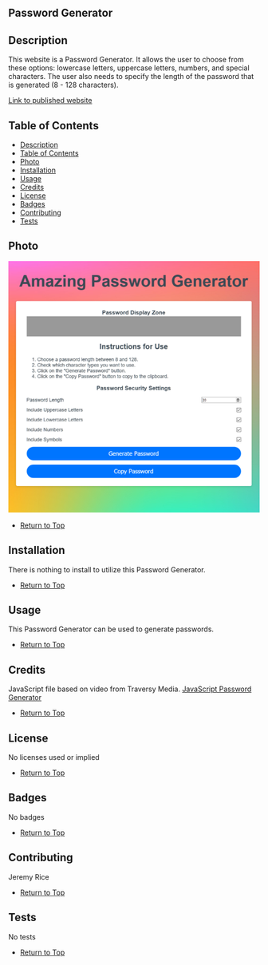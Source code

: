 ## Password Generator

## Description 

This website is a Password Generator. It allows the user to choose from these options: lowercase letters, uppercase letters, numbers, and special characters. The user also needs to specify the length of the password that is generated (8 - 128 characters). 

[Link to published website](https://jdavidrice.github.io/Password_Generator_2/)

## Table of Contents

* [Description](#Description)
* [Table of Contents](#Table-of-Contents)
* [Photo](#Photo)
* [Installation](#Installation)
* [Usage](#Usage)
* [Credits](#Credits)
* [License](#License)
* [Badges](#Badges)
* [Contributing](#Contributing)
* [Tests](#Tests)

## Photo

![Screenshot of completed website.](amazing_pw_gen.png)

* [Return to Top](#Password-Generator)

## Installation

There is nothing to install to utilize this Password Generator. 

* [Return to Top](#Password-Generator)

## Usage 

This Password Generator can be used to generate passwords. 

* [Return to Top](#Password-Generator)

## Credits

JavaScript file based on video from Traversy Media. [JavaScript Password Generator](https://www.youtube.com/watch?v=duNmhKgtcsI)

* [Return to Top](#Password-Generator)

## License

No licenses used or implied 

* [Return to Top](#Password-Generator)

## Badges

No badges 

* [Return to Top](#Password-Generator)

## Contributing

Jeremy Rice

* [Return to Top](#Password-Generator)

## Tests

No tests

* [Return to Top](#Password-Generator)

